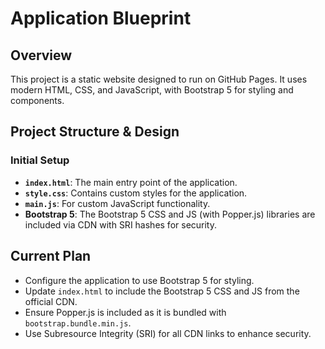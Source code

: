 
# Application Blueprint

## Overview

This project is a static website designed to run on GitHub Pages. It uses modern HTML, CSS, and JavaScript, with Bootstrap 5 for styling and components.

## Project Structure & Design

### Initial Setup
*   **`index.html`**: The main entry point of the application.
*   **`style.css`**: Contains custom styles for the application.
*   **`main.js`**: For custom JavaScript functionality.
*   **Bootstrap 5**: The Bootstrap 5 CSS and JS (with Popper.js) libraries are included via CDN with SRI hashes for security.

## Current Plan

*   Configure the application to use Bootstrap 5 for styling.
*   Update `index.html` to include the Bootstrap 5 CSS and JS from the official CDN.
*   Ensure Popper.js is included as it is bundled with `bootstrap.bundle.min.js`.
*   Use Subresource Integrity (SRI) for all CDN links to enhance security.
